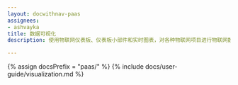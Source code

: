 ```yaml
---
layout: docwithnav-paas
assignees:
- ashvayka
title: 数据可视化
description: 使用物联网仪表板、仪表板小部件和实时图表，对各种物联网项目进行物联网数据可视化

---
```


{% assign docsPrefix = "paas/" %}
{% include docs/user-guide/visualization.md %}
